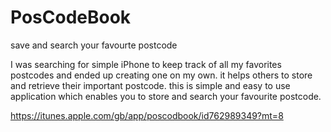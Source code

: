 # PosCodeBook
save and search your favourte postcode

I was searching for simple iPhone to keep track of all my favorites postcodes and ended up creating one on my own. it helps others to store and retrieve their important postcode. this is simple and easy to use application which enables you to store and search your favourite postcode. 

https://itunes.apple.com/gb/app/poscodbook/id762989349?mt=8
